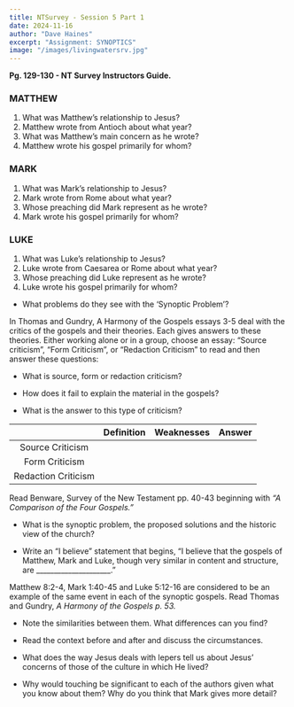 ```yaml
---
title: NTSurvey - Session 5 Part 1
date: 2024-11-16
author: "Dave Haines"
excerpt: "Assignment: SYNOPTICS"
image: "/images/livingwatersrv.jpg"
---
```

**Pg. 129-130 - NT Survey Instructors Guide.**

### MATTHEW
1. What was Matthew’s relationship to Jesus?
2. Matthew wrote from Antioch about what year?
3. What was Matthew’s main concern as he wrote?
4. Matthew wrote his gospel primarily for whom?
### MARK
1. What was Mark’s relationship to Jesus?
2. Mark wrote from Rome about what year?
3. Whose preaching did Mark represent as he wrote?
4. Mark wrote his gospel primarily for whom?
### LUKE
1. What was Luke’s relationship to Jesus?
2. Luke wrote from Caesarea or Rome about what year?
3. Whose preaching did Luke represent as he wrote?
4. Luke wrote his gospel primarily for whom?

- What problems do they see with the ‘Synoptic Problem’?

In Thomas and Gundry, A Harmony of the Gospels essays 3-5 deal with the critics of
the gospels and their theories. Each gives answers to these theories. Either working
alone or in a group, choose an essay: “Source criticism”, “Form Criticism”, or
“Redaction Criticism” to read and then answer these questions:

- What is source, form or redaction criticism?

- How does it fail to explain the material in the gospels?

- What is the answer to this type of criticism?

| | Definition | Weaknesses | Answer |
|:-----:|:----:|:-----:|:----:|
| Source Criticism | | | |
| Form Criticism | | | |
| Redaction Criticism | | | |

Read Benware, Survey of the New Testament pp. 40-43 beginning with *“A
Comparison of the Four Gospels.”*  

- What is the synoptic problem, the proposed solutions and the historic view of the
church?

- Write an “I believe” statement that begins, “I believe that the gospels of Matthew, Mark
and Luke, though very similar in content and structure, are _____________________.”  

Matthew 8:2-4, Mark 1:40-45 and Luke 5:12-16 are considered to be an example of the
same event in each of the synoptic gospels. Read Thomas and Gundry, *A Harmony of
the Gospels p. 53.*  

- Note the similarities between them. What differences can you find?

- Read the context before and after and discuss the circumstances.
- What does the way Jesus deals with lepers tell us about Jesus’ concerns of those of the
culture in which He lived?

- Why would touching be significant to each of the authors given what you know about
them? Why do you think that Mark gives more detail?
